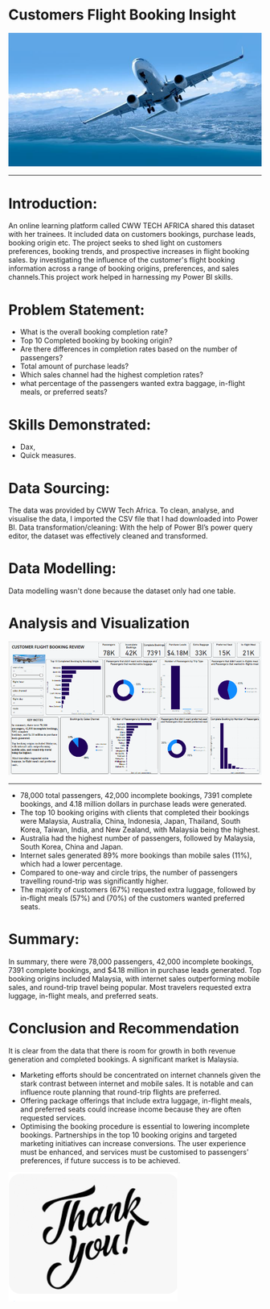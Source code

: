 # Customers Flight Booking Insight

![](flight.png)
___

# Introduction: 

An online learning platform called CWW TECH AFRICA shared this dataset with her trainees. It included data on customers bookings, purchase leads, booking origin etc. The project seeks to shed light on customers preferences, booking trends, and prospective increases in flight booking sales. by investigating the influence of the customer's flight booking information across a range of booking origins, preferences, and sales channels.This project work helped in harnessing my Power BI skills.

# Problem Statement:

- What is the overall booking completion rate? 
- Top 10 Completed booking by booking origin?
- Are there differences in completion rates based on the number of passengers?
- Total amount of purchase leads? 
- Which sales channel had the highest completion rates? 
- what percentage of the passengers wanted extra baggage, in-flight meals, or preferred seats? 

# Skills Demonstrated: 
- Dax,
- Quick measures.
   
# Data Sourcing: 

The data was provided by CWW Tech Africa. To clean, analyse, and visualise the data, I imported the CSV file that I had downloaded into Power BI.
Data transformation/cleaning: With the help of Power BI’s power query editor, the dataset was effectively cleaned and transformed.

# Data Modelling: 

Data modelling wasn't done because the dataset only had one table.

# Analysis and Visualization

![](Customer_flight.PNG)
___

- 78,000 total passengers, 42,000 incomplete bookings, 7391 complete bookings, and 4.18 million dollars in purchase leads were generated.
- The top 10 booking origins with clients that completed their bookings were Malaysia, Australia, China, Indonesia, Japan, Thailand, South Korea, Taiwan, India, and New Zealand, with Malaysia being the highest.
- Australia had the highest number of passengers, followed by Malaysia, South Korea, China and Japan.
- Internet sales generated 89% more bookings than mobile sales (11%), which had a lower percentage.
- Compared to one-way and circle trips, the number of passengers travelling round-trip was significantly higher.
- The majority of customers (67%) requested extra luggage, followed by in-flight meals (57%) and (70%) of the customers wanted preferred seats.

# Summary:

In summary, there were 78,000 passengers, 42,000 incomplete bookings, 7391 complete bookings, and $4.18 million in purchase leads generated. Top booking origins included Malaysia, with internet sales outperforming mobile sales, and round-trip travel being popular. Most travelers requested extra luggage, in-flight meals, and preferred seats.

# Conclusion and Recommendation

It is clear from the data that there is room for growth in both revenue generation and completed bookings. A significant market is Malaysia. 

- Marketing efforts should be concentrated on internet channels given the stark contrast between internet and mobile sales. It is notable and can influence route planning that round-trip flights are preferred.
- Offering package offerings that include extra luggage, in-flight meals, and preferred seats could increase income because they are often requested services. 
- Optimising the booking procedure is essential to lowering incomplete bookings. Partnerships in the top 10 booking origins and targeted marketing initiatives can increase conversions. The user experience must be enhanced, and services must be customised to passengers’ preferences, if future success is to be achieved.

![](Thank_you.png)
